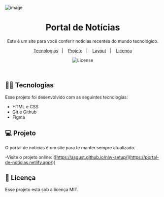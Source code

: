 ![image](https://github.com/user-attachments/assets/6812e9fb-e523-41b0-8188-95d93f038874)
<h1 align="center"> Portal de Notícias </h1>

<p align="center">
Este é um site para você conferir notícias recentes do mundo tecnológico. <br/>
</p>

<p align="center">
  <a href="#-tecnologias">Tecnologias</a>&nbsp;&nbsp;&nbsp;|&nbsp;&nbsp;&nbsp;
  <a href="#-projeto">Projeto</a>&nbsp;&nbsp;&nbsp;|&nbsp;&nbsp;&nbsp;
  <a href="#-layout">Layout</a>&nbsp;&nbsp;&nbsp;|&nbsp;&nbsp;&nbsp;
  <a href="#memo-licença">Licença</a>
</p>

<p align="center">
  <img alt="License" src="https://img.shields.io/static/v1?label=license&message=MIT&color=49AA26&labelColor=000000">
</p>

<br>


## 👩‍💻 Tecnologias

Esse projeto foi desenvolvido com as seguintes tecnologias:

- HTML e CSS
- Git e Github
- Figma

## 💻 Projeto

O portal de notícias é um site para te manter sempre atualizado.

-Visite o projeto online: ([https://asgust.github.io/nlw-setup/](https://portal-de-noticias.netlify.app/))


## :memo: Licença

Esse projeto está sob a licença MIT.
